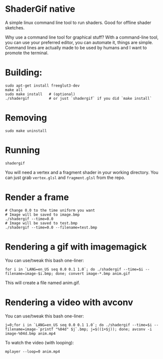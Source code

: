 # ShaderGif native

A simple linux command line tool to run shaders. Good for offline shader sketches.

Why use a command line tool for graphical stuff? With a command-line tool, you can use your preferred editor, you can automate it, things are simple. Command lines are actually made to be used by humans and I want to promote the terminal.

# Building:

	sudo apt-get install freeglut3-dev
	make all
	sudo make install	# (optional)
	./shadergif			# or just `shadergif` if you did `make install`

# Removing

	sudo make uninstall

# Running

	shadergif

You will need a vertex and a fragment shader in your working directory. You can just grab `vertex.glsl` and `fragment.glsl` from the repo.

# Render a frame

	# Change 0.0 to the time uniform you want
	# Image will be saved to image.bmp
	./shadergif --time=0.0
	# Image will be saved to test.bmp
	./shadergif --time=0.0 --filename=test.bmp

# Rendering a gif with imagemagick

You can use/tweak this bash one-liner:

	for i in `LANG=en_US seq 0.0 0.1 1.0`; do ./shadergif --time=$i --filename=image-$i.bmp; done; convert image-*.bmp anim.gif

This will create a file named anim.gif.


# Rendering a video with avconv

You can use/tweak this bash one-liner:

	j=0;for i in `LANG=en_US seq 0.0 0.1 1.0`; do ./shadergif --time=$i --filename=image-`printf "%04d" $j`.bmp; j=$((1+$j)); done; avconv -i image-%04d.bmp anim.mp4

To watch the video (with looping):

	mplayer --loop=0 anim.mp4

